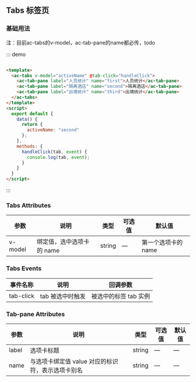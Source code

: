 ## Tabs 标签页

### 基础用法

注：目前ac-tabs的v-model，ac-tab-pane的name都必传，todo

::: demo

```html

<template>
  <ac-tabs v-model="activeName" @tab-click="handleClick">
    <ac-tab-pane label="人员统计" name="first">人员统计</ac-tab-pane>
    <ac-tab-pane label="隔离酒店" name="second">隔离酒店</ac-tab-pane>
    <ac-tab-pane label="出境统计" name="third">出境统计</ac-tab-pane>
  </ac-tabs>
</template>
<script>
  export default {
    data() {
      return {
        activeName: "second"
      };
    },
    methods: {
      handleClick(tab, event) {
        console.log(tab, event);
      }
    }
  }
</script>
```

:::

### Tabs Attributes

| 参数 | 说明 | 类型 | 可选值 | 默认值|
| ------ | ------ | ------ | ------ | ------ |
| v-model | 绑定值，选中选项卡的 name | string | — | 第一个选项卡的 name |

### Tabs Events

| 事件名称 | 说明 | 回调参数 |
| ------ | ------ | ------ |
| tab-click | tab 被选中时触发 | 被选中的标签 tab 实例 |

### Tab-pane Attributes

| 参数 | 说明 | 类型 | 可选值 | 默认值 |
| ------ | ------ | ------ | ------ | ------ |
| label | 选项卡标题 | string | — | — |
| name | 与选项卡绑定值 value 对应的标识符，表示选项卡别名 | string | — | — |